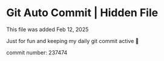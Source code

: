 # Git Auto Commit | Hidden File

This file was added Feb 12, 2025

Just for fun and keeping my daily git commit active 🤪

commit number: 237474
